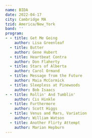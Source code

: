 ```yaml
---
name: BIDA
date: 2022-04-17
city: Cambridge MA
tzid: America/New_York
band: ''
program:
- - title: Get Me Going
    author: Lisa Greenleaf
  - title: Butter
    author: Gene Hubert
  - title: Heartbeat Contra
    author: Don Flaherty
  - title: Stars of Alberta
    author: Carol Ormand
  - title: Message from the Future
    author: Maia McCormick
  - title: Sleepless at Pinewoods
    author: Bob Isaacs
- - title: Rollin' And Tumblin'
    author: Cis Hinkle
  - title: Furthermore
    author: Scott Higgs
  - title: Venus and Mars, Variation
    author: William Watson
  - title: Another Flirty Attempt
    author: Marian Hepburn
---
```


